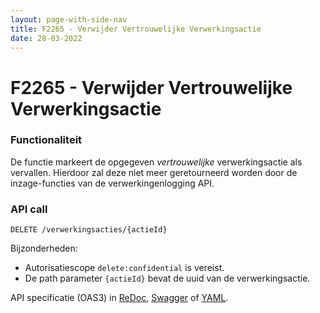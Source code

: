 ```yaml
---
layout: page-with-side-nav
title: F2265 - Verwijder Vertrouwelijke Verwerkingsactie
date: 28-03-2022
---
```


# F2265 - Verwijder Vertrouwelijke Verwerkingsactie

### Functionaliteit

De functie markeert de opgegeven _vertrouwelijke_ verwerkingsactie als vervallen. Hierdoor zal deze niet meer geretourneerd worden door de inzage-functies van de verwerkingenlogging API.

### API call

`DELETE /verwerkingsacties/{actieId}`

Bijzonderheden:
* Autorisatiescope `delete:confidential` is vereist.
* De path parameter `{actieId}` bevat de uuid van de verwerkingsactie.

API specificatie (OAS3) in
  [ReDoc](http://redocly.github.io/redoc/?url=https://raw.githubusercontent.com/VNG-Realisatie/gemma-verwerkingenlogging/master/docs/api-write/oas-specification/logging-verwerkingen-api/openapi.yaml#operation/verwerkingsactie_delete),
  [Swagger](https://petstore.swagger.io/?url=https://raw.githubusercontent.com/VNG-Realisatie/gemma-verwerkingenlogging/master/docs/api-write/oas-specification/logging-verwerkingen-api/openapi.yaml#/REST%20calls/verwerkingsactie_delete) of
  [YAML](https://raw.githubusercontent.com/VNG-Realisatie/gemma-verwerkingenlogging/master/docs/api-write/oas-specification/logging-verwerkingen-api/openapi.yaml).
